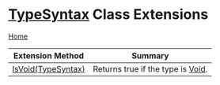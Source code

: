# [TypeSyntax](https://docs.microsoft.com/en-us/dotnet/api/microsoft.codeanalysis.csharp.syntax.typesyntax) Class Extensions

[Home](../../../../../README.md)

| Extension Method | Summary |
| ---------------- | ------- |
| [IsVoid(TypeSyntax)](../../../../../Roslynator/CSharp/SyntaxExtensions/IsVoid/README.md) | Returns true if the type is [Void](https://docs.microsoft.com/en-us/dotnet/api/system.void)\. |

